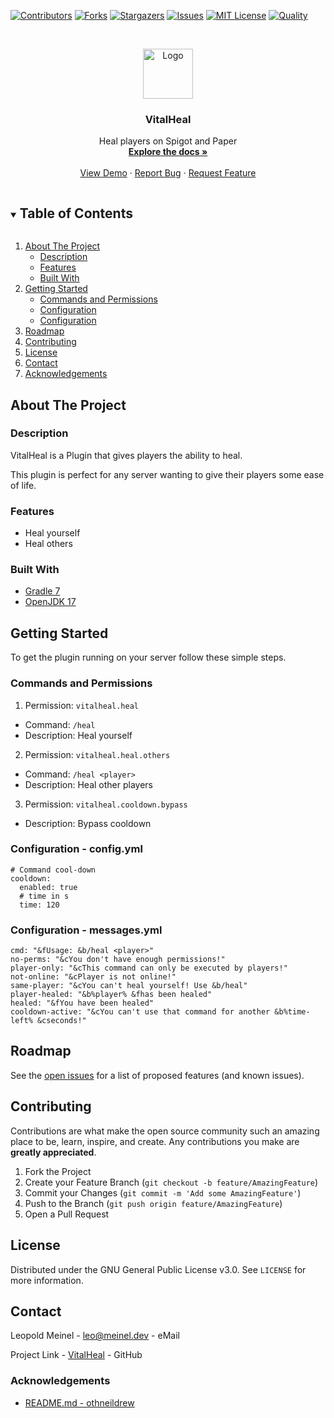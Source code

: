 <!-- PROJECT SHIELDS -->

[![Contributors][contributors-shield]][contributors-url]
[![Forks][forks-shield]][forks-url]
[![Stargazers][stars-shield]][stars-url]
[![Issues][issues-shield]][issues-url]
[![MIT License][license-shield]][license-url]
[![Quality][quality-shield]][quality-url]

<!-- PROJECT LOGO -->
<!--suppress ALL -->
<br />
<p align="center">
  <a href="https://github.com/LeoMeinel/VitalHeal">
    <img src="images/logo.png" alt="Logo" width="80" height="80">
  </a>

<h3 align="center">VitalHeal</h3>

  <p align="center">
    Heal players on Spigot and Paper
    <br />
    <a href="https://github.com/LeoMeinel/VitalHeal"><strong>Explore the docs »</strong></a>
    <br />
    <br />
    <a href="https://github.com/LeoMeinel/VitalHeal">View Demo</a>
    ·
    <a href="https://github.com/LeoMeinel/VitalHeal/issues">Report Bug</a>
    ·
    <a href="https://github.com/LeoMeinel/VitalHeal/issues">Request Feature</a>
  </p>

<!-- TABLE OF CONTENTS -->
<details open="open">
  <summary><h2 style="display: inline-block">Table of Contents</h2></summary>
  <ol>
    <li>
      <a href="#about-the-project">About The Project</a>
      <ul>
        <li><a href="#description">Description</a></li>
        <li><a href="#features">Features</a></li>
        <li><a href="#built-with">Built With</a></li>
      </ul>
    </li>
    <li>
      <a href="#getting-started">Getting Started</a>
      <ul>
        <li><a href="#commands-and-permissions">Commands and Permissions</a></li>
        <li><a href="#configuration - config.yml">Configuration</a></li>
		<li><a href="#configuration - messages.yml">Configuration</a></li>
      </ul>
    </li>
    <li><a href="#roadmap">Roadmap</a></li>
    <li><a href="#contributing">Contributing</a></li>
    <li><a href="#license">License</a></li>
    <li><a href="#contact">Contact</a></li>
    <li><a href="#acknowledgements">Acknowledgements</a></li>
  </ol>
</details>

<!-- ABOUT THE PROJECT -->

## About The Project

### Description

VitalHeal is a Plugin that gives players the ability to heal.

This plugin is perfect for any server wanting to give their players some ease of life.

### Features

- Heal yourself
- Heal others

### Built With

- [Gradle 7](https://docs.gradle.org/7.4/release-notes.html)
- [OpenJDK 17](https://openjdk.java.net/projects/jdk/17/)

<!-- GETTING STARTED -->

## Getting Started

To get the plugin running on your server follow these simple steps.

### Commands and Permissions

1. Permission: `vitalheal.heal`

- Command: `/heal`
- Description: Heal yourself

2. Permission: `vitalheal.heal.others`

- Command: `/heal <player>`
- Description: Heal other players

3. Permission: `vitalheal.cooldown.bypass`

- Description: Bypass cooldown

### Configuration - config.yml

```
# Command cool-down
cooldown:
  enabled: true
  # time in s
  time: 120
```

### Configuration - messages.yml

```
cmd: "&fUsage: &b/heal <player>"
no-perms: "&cYou don't have enough permissions!"
player-only: "&cThis command can only be executed by players!"
not-online: "&cPlayer is not online!"
same-player: "&cYou can't heal yourself! Use &b/heal"
player-healed: "&b%player% &fhas been healed"
healed: "&fYou have been healed"
cooldown-active: "&cYou can't use that command for another &b%time-left% &cseconds!"
```

<!-- ROADMAP -->

## Roadmap

See the [open issues](https://github.com/LeoMeinel/VitalHeal/issues) for a list of proposed features (and known
issues).

<!-- CONTRIBUTING -->

## Contributing

Contributions are what make the open source community such an amazing place to be, learn, inspire, and create. Any
contributions you make are **greatly appreciated**.

1. Fork the Project
2. Create your Feature Branch (`git checkout -b feature/AmazingFeature`)
3. Commit your Changes (`git commit -m 'Add some AmazingFeature'`)
4. Push to the Branch (`git push origin feature/AmazingFeature`)
5. Open a Pull Request

<!-- LICENSE -->

## License

Distributed under the GNU General Public License v3.0. See `LICENSE` for more information.

<!-- CONTACT -->

## Contact

Leopold Meinel - [leo@meinel.dev](mailto:leo@meinel.dev) - eMail

Project Link - [VitalHeal](https://github.com/LeoMeinel/VitalHeal) - GitHub

<!-- ACKNOWLEDGEMENTS -->

### Acknowledgements

- [README.md - othneildrew](https://github.com/othneildrew/Best-README-Template)

<!-- MARKDOWN LINKS & IMAGES -->

[contributors-shield]: https://img.shields.io/github/contributors-anon/LeoMeinel/VitalHeal?style=for-the-badge
[contributors-url]: https://github.com/LeoMeinel/VitalHeal/graphs/contributors
[forks-shield]: https://img.shields.io/github/forks/LeoMeinel/VitalHeal?label=Forks&style=for-the-badge
[forks-url]: https://github.com/LeoMeinel/VitalHeal/network/members
[stars-shield]: https://img.shields.io/github/stars/LeoMeinel/VitalHeal?style=for-the-badge
[stars-url]: https://github.com/LeoMeinel/VitalHeal/stargazers
[issues-shield]: https://img.shields.io/github/issues/LeoMeinel/VitalHeal?style=for-the-badge
[issues-url]: https://github.com/LeoMeinel/VitalHeal/issues
[license-shield]: https://img.shields.io/github/license/LeoMeinel/VitalHeal?style=for-the-badge
[license-url]: https://github.com/LeoMeinel/VitalHeal/blob/main/LICENSE
[quality-shield]: https://img.shields.io/codefactor/grade/github/LeoMeinel/VitalHeal?style=for-the-badge
[quality-url]: https://www.codefactor.io/repository/github/LeoMeinel/VitalHeal
